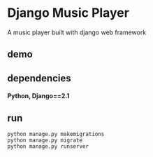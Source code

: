 # Django Music Player

A music player built with django web framework



## demo 


## dependencies
#### Python, Django==2.1

## run 

```
python manage.py makemigrations
python manage.py migrate
python manage.py runserver
```

